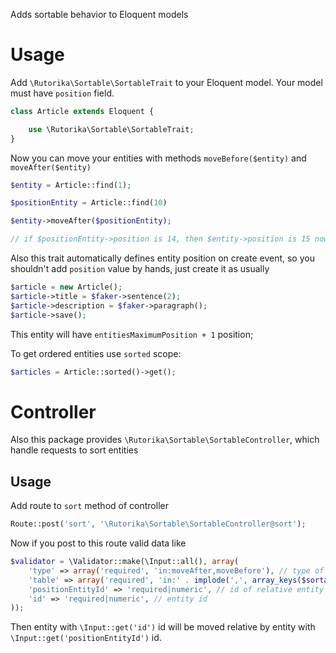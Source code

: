 Adds sortable behavior to Eloquent models

# Usage

Add `\Rutorika\Sortable\SortableTrait` to your Eloquent model. Your model must have `position` field.

```php
class Article extends Eloquent {

    use \Rutorika\Sortable\SortableTrait;
}
```

Now you can move your entities with methods `moveBefore($entity)` and `moveAfter($entity)`

```php
$entity = Article::find(1);

$positionEntity = Article::find(10)

$entity->moveAfter($positionEntity);

// if $positionEntity->position is 14, then $entity->position is 15 now
```

Also this trait automatically defines entity position on create event, so you shouldn't add `position` value by hands, just create it as usually 

```php
$article = new Article();
$article->title = $faker->sentence(2);
$article->description = $faker->paragraph();
$article->save();
```

This entity will have `entitiesMaximumPosition + 1` position;

To get ordered entities use `sorted` scope:

```php
$articles = Article::sorted()->get();
```



# Controller

Also this package provides `\Rutorika\Sortable\SortableController`, which handle requests to sort entities

## Usage

Add route to `sort` method of controller
```php
Route::post('sort', '\Rutorika\Sortable\SortableController@sort'); 
```
Now if you post to this route valid data like 

```php
$validator = \Validator::make(\Input::all(), array(
    'type' => array('required', 'in:moveAfter,moveBefore'), // type of move
    'table' => array('required', 'in:' . implode(',', array_keys($sortableTables))), // which entity 
    'positionEntityId' => 'required|numeric', // id of relative entity
    'id' => 'required|numeric', // entity id
));
```

Then entity with `\Input::get('id')` id will be moved relative by entity with `\Input::get('positionEntityId')` id.



